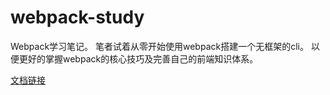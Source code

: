 # webpack-study
Webpack学习笔记。
笔者试着从零开始使用webpack搭建一个无框架的cli。
以便更好的掌握webpack的核心技巧及完善自己的前端知识体系。

[文档链接](https://www.yuque.com/guojw/fe-project/lu8tir)


